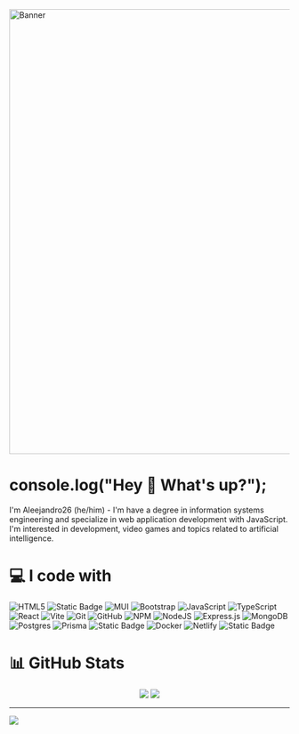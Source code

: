 <img src="https://i.pinimg.com/originals/67/51/e8/6751e887776f1f70640b57cdbea7d5d2.jpg" alt="Banner" width="800">

# console.log("Hey 👋 What's up?");
I'm Aleejandro26 (he/him) - I'm have a degree in information systems engineering and specialize in web application development with JavaScript. I'm interested in development, video games and topics related to artificial intelligence. 

# 💻 I code with 
![HTML5](https://img.shields.io/badge/html5-%23E34F26.svg?style=for-the-badge&logo=html5&logoColor=white) ![Static Badge](https://img.shields.io/badge/css-%23663399?style=for-the-badge&logo=css&logoColor=white) ![MUI](https://img.shields.io/badge/MUI-%230081CB.svg?style=for-the-badge&logo=mui&logoColor=white) ![Bootstrap](https://img.shields.io/badge/bootstrap-%238511FA.svg?style=for-the-badge&logo=bootstrap&logoColor=white) ![JavaScript](https://img.shields.io/badge/javascript-%23323330.svg?style=for-the-badge&logo=javascript&logoColor=%23F7DF1E) ![TypeScript](https://img.shields.io/badge/typescript-%23007ACC.svg?style=for-the-badge&logo=typescript&logoColor=white) ![React](https://img.shields.io/badge/react-%2320232a.svg?style=for-the-badge&logo=react&logoColor=%2361DAFB) ![Vite](https://img.shields.io/badge/vite-%23646CFF.svg?style=for-the-badge&logo=vite&logoColor=white) ![Git](https://img.shields.io/badge/git-%23F05033.svg?style=for-the-badge&logo=git&logoColor=white) ![GitHub](https://img.shields.io/badge/github-%23121011.svg?style=for-the-badge&logo=github&logoColor=white) ![NPM](https://img.shields.io/badge/NPM-%23CB3837.svg?style=for-the-badge&logo=npm&logoColor=white) ![NodeJS](https://img.shields.io/badge/node.js-6DA55F?style=for-the-badge&logo=node.js&logoColor=white) ![Express.js](https://img.shields.io/badge/express.js-%23404d59.svg?style=for-the-badge&logo=express&logoColor=%2361DAFB) ![MongoDB](https://img.shields.io/badge/MongoDB-%234ea94b.svg?style=for-the-badge&logo=mongodb&logoColor=white) ![Postgres](https://img.shields.io/badge/postgres-%23316192.svg?style=for-the-badge&logo=postgresql&logoColor=white) ![Prisma](https://img.shields.io/badge/Prisma-3982CE?style=for-the-badge&logo=Prisma&logoColor=white) ![Static Badge](https://img.shields.io/badge/firebase-%23ECDC5A?style=for-the-badge&logo=firebase&logoColor=%23DD2C00) ![Docker](https://img.shields.io/badge/docker-%230db7ed.svg?style=for-the-badge&logo=docker&logoColor=white) ![Netlify](https://img.shields.io/badge/netlify-%23000000.svg?style=for-the-badge&logo=netlify&logoColor=#00C7B7) ![Static Badge](https://img.shields.io/badge/render-%23000000?style=for-the-badge&logo=render)

# 📊 GitHub Stats
<div align="center">
  
![](https://nirzak-streak-stats.vercel.app/?user=Aleejandro26&theme=monokai&hide_border=false)
![](https://github-readme-stats.vercel.app/api?username=Aleejandro26&theme=gruvbox&hide_border=false&include_all_commits=true&count_private=true)

</div>
  
---
[![](https://visitcount.itsvg.in/api?id=Aleejandro26&icon=0&color=0)](https://visitcount.itsvg.in)

<!-- Proudly created with GPRM ( https://gprm.itsvg.in ) -->
